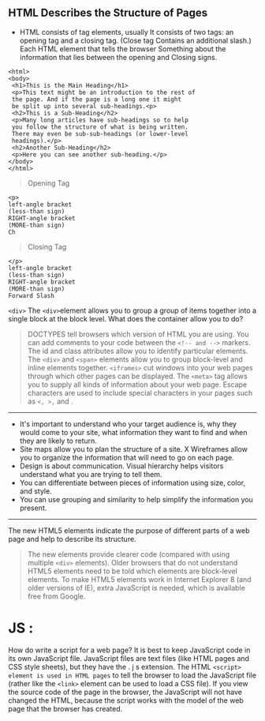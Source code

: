 ## HTML Describes the Structure of Pages
 - HTML consists of tag elements, usually
It consists of two tags: an opening tag and a closing tag. (Close tag
Contains an additional slash.) Each HTML element that tells the browser
Something about the information that lies between the opening and
Closing signs.
```
<html>
<body>
 <h1>This is the Main Heading</h1>
 <p>This text might be an introduction to the rest of
 the page. And if the page is a long one it might
 be split up into several sub-headings.<p>
 <h2>This is a Sub-Heading</h2>
 <p>Many long articles have sub-headings so to help
 you follow the structure of what is being written.
 There may even be sub-sub-headings (or lower-level
 headings).</p>
 <h2>Another Sub-Heading</h2>
 <p>Here you can see another sub-heading.</p>
</body>
</html>
````
> Opening Tag
```
<p>
left-angle bracket
(less-than sign)
RIGHT-angle bracket
(MORE-than sign)
Ch
```
> Closing Tag
```
</p>
left-angle bracket
(less-than sign)
RIGHT-angle bracket
(MORE-than sign)
Forward Slash
```
`<div>`
The `<div>`element allows you to group a group of items together into a single block at the block level.
What does the container allow you to do?
> DOCTYPES tell browsers which version of HTML you
are using.
>  You can add comments to your code between the
`<!-- and -->` markers.
> The id and class attributes allow you to identify
particular elements.
 > The `<div>` and `<span>` elements allow you to group
block-level and inline elements together.
 `<iframes>` cut windows into your web pages through
which other pages can be displayed.
> The `<meta>` tag allows you to supply all kinds of
information about your web page.
>  Escape characters are used to include special
characters in your pages such as `<, >,` and .
------
 - It's important to understand who your target audience
is, why they would come to your site, what information
they want to find and when they are likely to return.
-  Site maps allow you to plan the structure of a site.
X Wireframes allow you to organize the information that
will need to go on each page.
-  Design is about communication. Visual hierarchy helps
visitors understand what you are trying to tell them.
-  You can differentiate between pieces of information
using size, color, and style.
- You can use grouping and similarity to help simplify
the information you present.
---
The new HTML5 elements indicate the purpose of
different parts of a web page and help to describe
its structure.
> The new elements provide clearer code (compared
with using multiple `<div>` elements).
> Older browsers that do not understand HTML5
elements need to be told which elements are
block-level elements.
> To make HTML5 elements work in Internet Explorer 8
(and older versions of IE), extra JavaScript is needed,
which is available free from Google.
 # JS :
 How do write a script for a web page?
 It is best to keep JavaScript code in its own JavaScript
file. JavaScript files are text files (like HTML pages and
CSS style sheets), but they have the . j s extension.
The HTML `<script> element is used in HTML pages`
to tell the browser to load the JavaScript file (rather like
the `<link>` element can be used to load a CSS file).
If you view the source code of the page in the browser,
the JavaScript will not have changed the HTML,
because the script works with the model of the web
page that the browser has created.